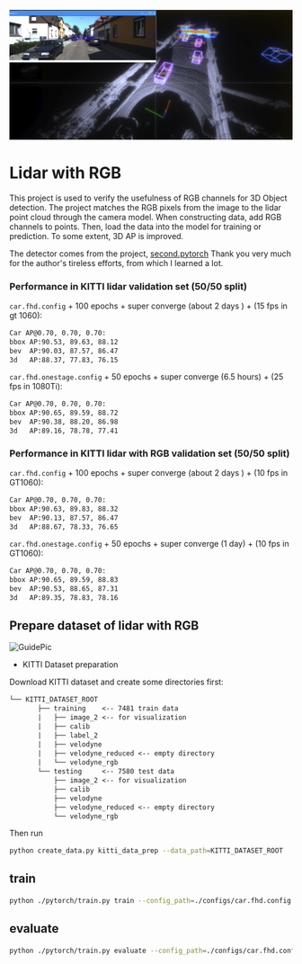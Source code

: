 ![GuidePic](https://github.com/VitoRazor/Lidar_RGB_detector/blob/master/images/3Ddetector.png)
# Lidar with RGB 
This project is used to verify the usefulness of RGB channels for 3D Object detection.
The project matches the RGB pixels from the image to the lidar point cloud through the camera model. When constructing data, add RGB channels to points. Then, load the data into the model for training or prediction. To some extent, 3D AP is improved.

The detector comes from the project, [second.pytorch](https://github.com/nutonomy/second.pytorch)
Thank you very much for the author's tireless efforts, from which I learned a lot.

### Performance in KITTI lidar validation set (50/50 split)


```car.fhd.config``` + 100 epochs + super converge (about 2 days ) +  (15 fps in gt 1060):

```
Car AP@0.70, 0.70, 0.70:
bbox AP:90.53, 89.63, 88.12
bev  AP:90.03, 87.57, 86.47
3d   AP:88.37, 77.83, 76.15
```

```car.fhd.onestage.config``` + 50 epochs + super converge (6.5 hours) +  (25 fps in 1080Ti):

```
Car AP@0.70, 0.70, 0.70:
bbox AP:90.65, 89.59, 88.72
bev  AP:90.38, 88.20, 86.98
3d   AP:89.16, 78.78, 77.41
```

### Performance in KITTI lidar with RGB validation set (50/50 split)


```car.fhd.config``` + 100 epochs + super converge (about 2 days ) +  (10 fps in GT1060):

```
Car AP@0.70, 0.70, 0.70:
bbox AP:90.63, 89.83, 88.32
bev  AP:90.13, 87.57, 86.47
3d   AP:88.67, 78.33, 76.65
```

```car.fhd.onestage.config``` + 50 epochs + super converge (1 day) +  (10 fps in GT1060):

```
Car AP@0.70, 0.70, 0.70:
bbox AP:90.65, 89.59, 88.83
bev  AP:90.53, 88.65, 87.31
3d   AP:89.35, 78.83, 78.16
```

## Prepare dataset of lidar with RGB

![GuidePic](https://github.com/VitoRazor/Lidar_RGB_detector/blob/master/images/lidar_RGB.JPG)

* KITTI Dataset preparation

Download KITTI dataset and create some directories first:

```plain
└── KITTI_DATASET_ROOT
       ├── training    <-- 7481 train data
       |   ├── image_2 <-- for visualization
       |   ├── calib
       |   ├── label_2
       |   ├── velodyne
       |   ├── velodyne_reduced <-- empty directory
       |   └── velodyne_rgb
       └── testing     <-- 7580 test data
           ├── image_2 <-- for visualization
           ├── calib
           ├── velodyne
           ├── velodyne_reduced <-- empty directory
           └── velodyne_rgb
```

Then run
```bash
python create_data.py kitti_data_prep --data_path=KITTI_DATASET_ROOT
```
## train

```bash
python ./pytorch/train.py train --config_path=./configs/car.fhd.config --model_dir=/path/to/model_dir
```
## evaluate

```bash
python ./pytorch/train.py evaluate --config_path=./configs/car.fhd.config --model_dir=/path/to/model_dir --measure_time=True --batch_size=1
```

